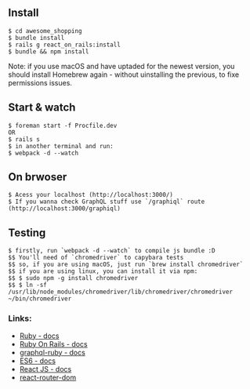 
## Install

    $ cd awesome_shopping
    $ bundle install
    $ rails g react_on_rails:install
    $ bundle && npm install

Note: if you use macOS and have uptaded for the newest version, you should install Homebrew again - without uinstalling the previous, to fixe permissions issues.
## Start & watch

    $ foreman start -f Procfile.dev
    OR
    $ rails s
    $ in another terminal and run:
    $ webpack -d --watch

## On brwoser

    $ Acess your localhost (http://localhost:3000/)
    $ If you wanna check GraphQL stuff use `/graphiql` route (http://localhost:3000/graphiql)

## Testing
    $ firstly, run `webpack -d --watch` to compile js bundle :D
    $$ You'll need of `chromedriver` to capybara tests
    $$ so, if you are using macOS, just run `brew install chromedriver`
    $$ if you are using linux, you can install it via npm:
    $$ $ sudo npm -g install chromedriver
    $$ $ ln -sf /usr/lib/node_modules/chromedriver/lib/chromedriver/chromedriver ~/bin/chromedriver

### Links:
* [Ruby - docs](http://ruby-doc.org/)
* [Ruby On Rails - docs](http://guides.rubyonrails.org/)
* [graphql-ruby - docs](http://graphql-ruby.org/development/)
* [ES6 - docs](http://es6-features.org/)
* [React JS - docs](https://facebook.github.io/react/docs/)
* [react-router-dom](https://github.com/ReactTraining/react-router/tree/master/packages/react-router-dom)

